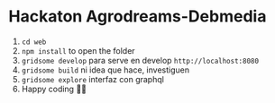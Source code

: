 # Hackaton Agrodreams-Debmedia


1. `cd web` 
2. `npm install` to open the folder
3. `gridsome develop` para serve en develop `http://localhost:8080`
3. `gridsome build` ni idea que hace, investiguen
3. `gridsome explore` interfaz con graphql
4. Happy coding 🎉🙌
